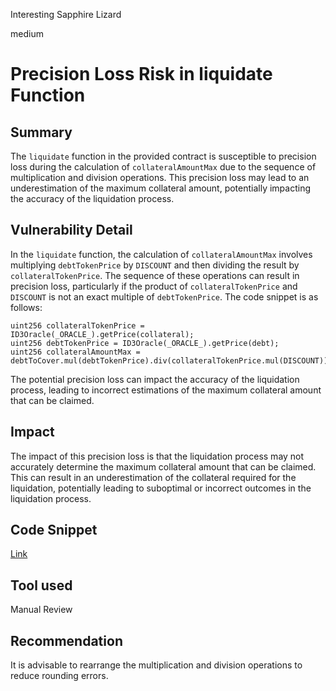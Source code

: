 Interesting Sapphire Lizard

medium

# Precision Loss Risk in liquidate Function

## Summary
The `liquidate` function in the provided contract is susceptible to precision loss during the calculation of `collateralAmountMax` due to the sequence of multiplication and division operations. This precision loss may lead to an underestimation of the maximum collateral amount, potentially impacting the accuracy of the liquidation process.
## Vulnerability Detail
In the `liquidate` function, the calculation of `collateralAmountMax` involves multiplying `debtTokenPrice` by `DISCOUNT` and then dividing the result by `collateralTokenPrice`. The sequence of these operations can result in precision loss, particularly if the product of `collateralTokenPrice` and `DISCOUNT` is not an exact multiple of `debtTokenPrice`. The code snippet is as follows:
```solidity
uint256 collateralTokenPrice = ID3Oracle(_ORACLE_).getPrice(collateral);
uint256 debtTokenPrice = ID3Oracle(_ORACLE_).getPrice(debt);
uint256 collateralAmountMax = debtToCover.mul(debtTokenPrice).div(collateralTokenPrice.mul(DISCOUNT));
```
The potential precision loss can impact the accuracy of the liquidation process, leading to incorrect estimations of the maximum collateral amount that can be claimed.
## Impact
The impact of this precision loss is that the liquidation process may not accurately determine the maximum collateral amount that can be claimed. This can result in an underestimation of the collateral required for the liquidation, potentially leading to suboptimal or incorrect outcomes in the liquidation process.
## Code Snippet
[Link](https://github.com/sherlock-audit/2023-12-dodo/blob/main/dodo-v3/contracts/DODOV3MM/D3Vault/D3VaultLiquidation.sol#L48)
## Tool used

Manual Review

## Recommendation
 It is advisable to rearrange the multiplication and division operations to reduce rounding errors.